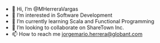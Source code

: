 - 👋 Hi, I’m @MHerreraVargas
- 👀 I’m interested in Software Development
- 🌱 I’m currently learning Scala and Functional Programming
- 💞️ I’m looking to collaborate on ShareTown Inc.
- 📫 How to reach me jorgemario.herrera@globant.com

<!---
MHerreraVargas/MHerreraVargas is a ✨ special ✨ repository because its `README.md` (this file) appears on your GitHub profile.
You can click the Preview link to take a look at your changes.
--->

